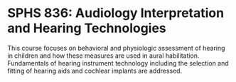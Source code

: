 # SPHS 836: Audiology Interpretation and Hearing Technologies

This course focuses on behavioral and physiologic assessment of hearing in children and how these measures are used in aural habilitation. Fundamentals of hearing instrument technology including the selection and fitting of hearing aids and cochlear implants are addressed.